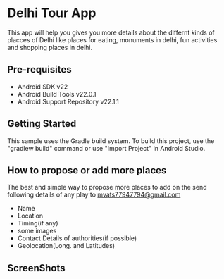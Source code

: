 # Delhi Tour App

 This app will help you gives you more details about the differnt kinds of placces of Delhi like places for eating, monuments in delhi, fun activities and shopping places in delhi.


Pre-requisites
--------------

- Android SDK v22
- Android Build Tools v22.0.1
- Android Support Repository v22.1.1

Getting Started
---------------

This sample uses the Gradle build system. To build this project, use the
"gradlew build" command or use "Import Project" in Android Studio.


How to propose or add more places
---------------

The best and simple way to propose more places to add on the send following details of any play to mvats77947794@gmail.com
- Name
- Location
- Timing(if any)
- some images
- Contact Details of authorities(if possible)
- Geolocation(Long. and Latitudes)


ScreenShots
---------------


